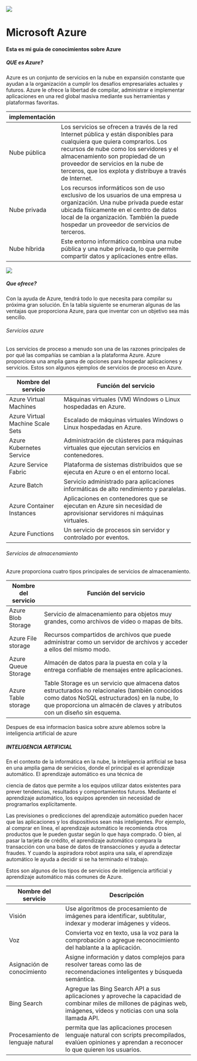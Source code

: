 <img src="https://github.com/xmagallonx/Ejemplo/blob/main/imagen/Azure.jpeg?raw=true"/>
     
#              Microsoft Azure
#### Esta es mi guia de conocimientos sobre Azure

##### QUE es Azure?
Azure es un conjunto de servicios en la nube en expansión constante que ayudan a la organización a cumplir los desafíos empresariales actuales y futuros. Azure le ofrece la libertad de compilar, administrar e implementar aplicaciones en una red global masiva mediante sus herramientas y plataformas favoritas.

|implementación|    |
|-------------|-------------|
|Nube pública|Los servicios se ofrecen a través de la red Internet pública y están disponibles para cualquiera que quiera comprarlos. Los recursos de nube como los servidores y el almacenamiento son propiedad de un proveedor de servicios en la nube de terceros, que los explota y distribuye a través de Internet.|
|Nube privada|Los recursos informáticos son de uso exclusivo de los usuarios de una empresa u organización. Una nube privada puede estar ubicada físicamente en el centro de datos local de la organización. También la puede hospedar un proveedor de servicios de terceros.|
|Nube híbrida|Este entorno informático combina una nube pública y una nube privada, lo que permite compartir datos y aplicaciones entre ellas.|

<img src="https://github.com/xmagallonx/Ejemplo/blob/main/imagen/cloud-computing-continuum.png?raw=true"/>


##### Que ofrece?
Con la ayuda de Azure, tendrá todo lo que necesita para compilar su próxima gran solución. En la tabla siguiente se enumeran algunas de las ventajas que proporciona Azure, para que inventar con un objetivo sea más sencillo.

###### Servicios azure
Los servicios de proceso a menudo son una de las razones principales de por qué las compañías se cambian a la plataforma Azure. Azure proporciona una amplia gama de opciones para hospedar aplicaciones y servicios. Estos son algunos ejemplos de servicios de proceso en Azure.

|Nombre del servicio|Función del servicio|
|-------------|-------------|
|Azure Virtual Machines|Máquinas virtuales (VM) Windows o Linux hospedadas en Azure.|
|Azure Virtual Machine Scale Sets|Escalado de máquinas virtuales Windows o Linux hospedadas en Azure.|
|Azure Kubernetes Service|Administración de clústeres para máquinas virtuales que ejecutan servicios en contenedores.|
|Azure Service Fabric|Plataforma de sistemas distribuidos que se ejecuta en Azure o en el entorno local.|
|Azure Batch|Servicio administrado para aplicaciones informáticas de alto rendimiento y paralelas.|
|Azure Container Instances|Aplicaciones en contenedores que se ejecutan en Azure sin necesidad de aprovisionar servidores ni máquinas virtuales.|
|Azure Functions|Un servicio de procesos sin servidor y controlado por eventos.|

###### Servicios de almacenamiento
Azure proporciona cuatro tipos principales de servicios de almacenamiento.

|Nombre del servicio|Función del servicio|
|-------------|-------------|
|Azure Blob Storage|Servicio de almacenamiento para objetos muy grandes, como archivos de vídeo o mapas de bits.|
|Azure File storage|Recursos compartidos de archivos que puede administrar como un servidor de archivos y acceder a ellos del mismo modo.|
|Azure Queue Storage|Almacén de datos para la puesta en cola y la entrega confiable de mensajes entre aplicaciones.|
|Azure Table storage|Table Storage es un servicio que almacena datos estructurados no relacionales (también conocidos como datos NoSQL estructurados) en la nube, lo que proporciona un almacén de claves y atributos con un diseño sin esquema.|

Despues de esa informacion basica sobre azure ablemos sobre la inteligencia artificial de azure

##### INTELIGENCIA ARTIFICIAL

En el contexto de la informática en la nube, la inteligencia artificial se basa en una amplia gama de servicios, donde el principal es el aprendizaje automático. El aprendizaje automático es una técnica de 

ciencia de datos que permite a los equipos utilizar datos existentes para prever tendencias, resultados y comportamientos futuros. Mediante el aprendizaje automático, los equipos aprenden sin necesidad de programarlos explícitamente.

Las previsiones o predicciones del aprendizaje automático pueden hacer que las aplicaciones y los dispositivos sean más inteligentes. Por ejemplo, al comprar en línea, el aprendizaje automático le recomienda otros productos que le pueden gustar según lo que haya comprado. O bien, al pasar la tarjeta de crédito, el aprendizaje automático compara la transacción con una base de datos de transacciones y ayuda a detectar fraudes. Y cuando la aspiradora robot aspira una sala, el aprendizaje automático le ayuda a decidir si se ha terminado el trabajo.

Estos son algunos de los tipos de servicios de inteligencia artificial y aprendizaje automático más comunes de Azure.


|Nombre del servicio|Descripción|
|-------------|-------------|
|Visión|Use algoritmos de procesamiento de imágenes para identificar, subtitular, indexar y moderar imágenes y vídeos.|
|Voz|Convierta voz en texto, usa la voz para la comprobación o agregue reconocimiento del hablante a la aplicación.|
|Asignación de conocimiento|Asigne información y datos complejos para resolver tareas como las de recomendaciones inteligentes y búsqueda semántica.|
|Bing Search|Agregue las Bing Search API a sus aplicaciones y aproveche la capacidad de combinar miles de millones de páginas web, imágenes, vídeos y noticias con una sola llamada API.|
|Procesamiento de lenguaje natural|permita que las aplicaciones procesen lenguaje natural con scripts precompilados, evalúen opiniones y aprendan a reconocer lo que quieren los usuarios.|























